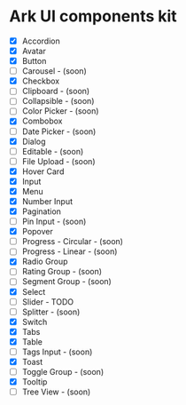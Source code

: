 # Ark UI components kit

- [x] Accordion
- [x] Avatar
- [x] Button
- [ ] Carousel - (soon)
- [x] Checkbox
- [ ] Clipboard - (soon)
- [ ] Collapsible - (soon)
- [ ] Color Picker - (soon)
- [x] Combobox
- [ ] Date Picker - (soon)
- [x] Dialog
- [ ] Editable - (soon)
- [ ] File Upload - (soon)
- [x] Hover Card
- [x] Input
- [x] Menu
- [x] Number Input
- [x] Pagination
- [ ] Pin Input - (soon)
- [x] Popover
- [ ] Progress - Circular - (soon)
- [ ] Progress - Linear - (soon)
- [x] Radio Group
- [ ] Rating Group - (soon)
- [ ] Segment Group - (soon)
- [x] Select
- [ ] Slider - TODO
- [ ] Splitter - (soon)
- [x] Switch
- [x] Tabs
- [x] Table
- [ ] Tags Input - (soon)
- [x] Toast
- [ ] Toggle Group - (soon)
- [x] Tooltip
- [ ] Tree View - (soon)
